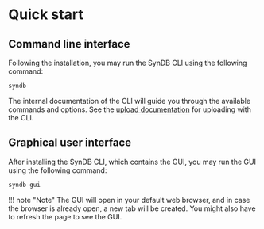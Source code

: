 # Quick start

## Command line interface
Following the installation, you may run the SynDB CLI using the following command:
```bash
syndb
```
The internal documentation of the CLI will guide you through the available commands and options. See the [upload documentation](../dataset/2-upload.md) for uploading with the CLI.

## Graphical user interface
After installing the SynDB CLI, which contains the GUI, you may run the GUI using the following command:

```bash
syndb gui
```

!!! note "Note"
    The GUI will open in your default web browser, and in case the browser is already open, a new tab will be created. You might also have to refresh the page to see the GUI.
